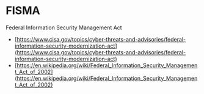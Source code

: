 # FISMA

Federal Information Security Management Act

- [https://www.cisa.gov/topics/cyber-threats-and-advisories/federal-information-security-modernization-act](https://www.cisa.gov/topics/cyber-threats-and-advisories/federal-information-security-modernization-act)
- [https://en.wikipedia.org/wiki/Federal_Information_Security_Management_Act_of_2002](https://en.wikipedia.org/wiki/Federal_Information_Security_Management_Act_of_2002)
